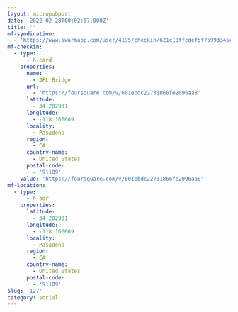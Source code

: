 ```yaml
---
layout: micropubpost
date: '2022-02-28T00:02:07.000Z'
title: ''
mf-syndication:
  - 'https://www.swarmapp.com/user/4195/checkin/621c10ffcdef5f75993345ce'
mf-checkin:
  - type:
      - h-card
    properties:
      name:
        - JPL Bridge
      url:
        - 'https://foursquare.com/v/601ebdc22731866fe2096aa8'
      latitude:
        - 34.202931
      longitude:
        - -118.166669
      locality:
        - Pasadena
      region:
        - CA
      country-name:
        - United States
      postal-code:
        - '91109'
    value: 'https://foursquare.com/v/601ebdc22731866fe2096aa8'
mf-location:
  - type:
      - h-adr
    properties:
      latitude:
        - 34.202931
      longitude:
        - -118.166669
      locality:
        - Pasadena
      region:
        - CA
      country-name:
        - United States
      postal-code:
        - '91109'
slug: '127'
category: social
---
```

